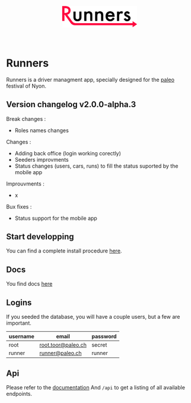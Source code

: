 <div align="center" style="margin-bottom:60px;">
  <img src ="public/img/logo.svg" width="40%"/><br><br>
</div>

# Runners

Runners is a driver managment app, specially designed for the [paleo](http://yeah.paleo.ch/) festival of Nyon.

## Version changelog **v2.0.0-alpha.3**

Break changes :
* Roles names changes

Changes :
* Adding back office (login working corectly)
* Seeders improvments
* Status changes (users, cars, runs) to fill the status suported by the mobile app

Improuvments :
* x

Bux fixes :
* Status support for the mobile app

## Start developping

You can find a complete install procedure [here](docs/install/1_requirements.md).

## Docs

You find docs [here](docs/README.md)

## Logins

If you seeded the database, you will have a couple users, but a few are important.

| username | email               | password |
|----------|---------------------|----------|
| root     | root.toor@paleo.ch  | secret   |
| runner   | runner@paleo.ch     | runner   |

## Api

Please refer to the [documentation](docs/README.md)
And `/api` to get a listing of all available endpoints.

